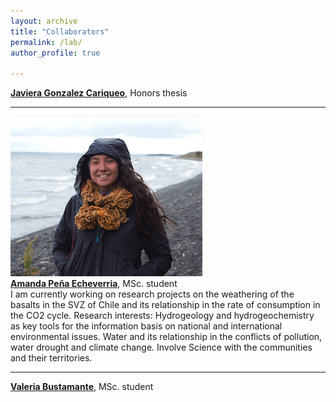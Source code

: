 ```yaml
---
layout: archive
title: "Collaborators"
permalink: /lab/
author_profile: true

---
```

<b><a href="javgonzc@gmail.com">Javiera Gonzalez Cariqueo</a></b>, Honors thesis

---
<img style="float: center;" src="/images/apena_web.png"><br>
<b><a href="amanda.pena@ug.uchile.cl">Amanda Peña Echeverria</a></b>, MSc. student<br>
I am currently working on research projects on the weathering of the basalts in the SVZ of Chile and its relationship in the rate of consumption in the CO2 cycle.
Research interests: Hydrogeology and hydrogeochemistry as key tools for the information basis on national and international environmental issues. Water and its relationship in the conflicts of pollution, water drought and climate change. Involve Science with the communities and their territories. 

---

<b><a href="valeria.bustamante@ug.uchile.cl">Valeria Bustamante</a></b>, MSc. student
